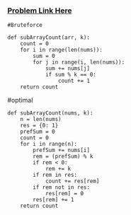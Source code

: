### [Problem Link Here](https://www.codingninjas.com/codestudio/guided-paths/data-structures-algorithms/content/118820/offering/1381867?leftPanelTab=1)

```
#Bruteforce

def subArrayCount(arr, k):
    count = 0
    for i in range(len(nums)):
        sum = 0
        for j in range(i, len(nums)):
            sum += nums[j]
            if sum % k == 0:
                count += 1
    return count
```    


#optimal 
```
def subArrayCount(nums, k):
    n = len(nums)
    res = {0: 1}
    prefSum = 0
    count = 0
    for i in range(n):
        prefSum += nums[i]
        rem = (prefSum) % k
        if rem < 0:
            rem += k
        if rem in res:
            count += res[rem]
        if rem not in res:
            res[rem] = 0
        res[rem] += 1
    return count
```
